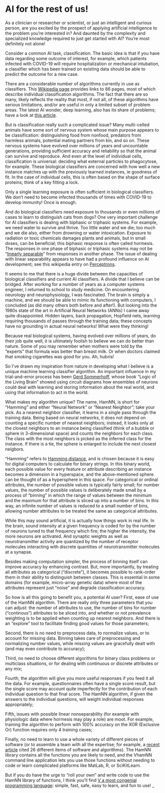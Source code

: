 # AI for the rest of us!
As a clinician or researcher or scientist, or just an intelligent and curious person, are you excited by the prospect of applying artificial intelligence to the problem you’re interested in? And daunted by the complexity and specialized knowledge required to just get started with AI? You’re most definitely not alone!

Consider a common AI task, classification. The basic idea is that if you have data regarding some outcome of interest, for example, which patients infected with COVID-19 will require hospitalization or mechanical intubation, a classifier which has been trained on existing data should be able to predict the outcome for a new case.

There are a considerable number of algorithms currently in use as classifiers. This [Wikipedia page](https://en.wikipedia.org/wiki/Category:Classification_algorithms) provides links to 86 pages, most of which describe individual classification algorithms. The fact that there are so many, likely reflects the reality that most, if not all, of these algorithms have serious limitations, and/or are useful in only a limited subset of problem areas. The latest AI wonder, deep learning, also has its share of problems; have a look at [this article](https://nautil.us/deep-learning-is-hitting-a-wall-14467/).

But is classification really such a complicated issue? Many multi-celled animals have some sort of nervous system whose main purpose appears to be classification: distinguishing food from nonfood, predators from harmless animals, potential mating partners from kin, and so on. These nervous systems have evolved over millions of years and uncountable generations, providing sufficient accuracy and reliability so that the animal can survive and reproduce. And even at the level of individual cells, classification is universal: deciding what external particles to phagocytose, for example.
These biological classifiers are concerned with how well a new instance matches up with the previously learned instances, ie goodness of fit. In the case of individual cells, this is often based on the shape of surface proteins; think of a key fitting a lock.

Only a single learning exposure is often sufficient in biological classifiers. We don’t need to become infected thousands of times with COVID-19 to develop immunity! Once is enough.

And do biological classifiers need exposure to thousands or even millions of cases to learn to distinguish cats from dogs?
One very important challenge for AI classifiers is dealing with biphasic or triphasic systems. For example, we need water to survive and thrive. Too little water and we die; too much and we die also, either from drowning or water intoxication. Exposure to radiation or toxic chemicals damages plants and animals, but in small doses, can be beneficial; this biphasic response is often called hormesis. The responses in one phase of biphasic or triphasic systems may not be “[linearly separable](https://en.wikipedia.org/wiki/Linear_separability)” from responses in another phase. The issue of dealing with linear separability appears to have had a profound influence on AI development; see this wikipedia entry on [Perceptrons](https://en.wikipedia.org/wiki/Perceptron).

It seems to me that there is a huge divide between the capacities of biological classifiers and current AI classifiers. A divide that I believe can be bridged.
After working for a number of years as a computer systems engineer, I returned to school to study medicine. On encountering neurology and neurophysiology, I was fascinated. The brain is simply a machine, and we should be able to mimic its functioning with computers, I concluded (as did many others both before and after!). But looking into the 1980s state of the art in Artificial Neural Networks (ANNs) I came away quite disappointed. Hidden layers, back propagation, Hopfield nets, learning requiring thousands of passes through the training data; these concepts have no grounding in actual neural networks! What were they thinking!

Because real biological systems, having evolved over millions of years, do their job quite well, it is ultimately foolish to believe we can do better than nature. Some of you may remember when mothers were told by the “experts” that formula was better than breast milk. Or when doctors claimed that smoking cigarettes was good for you. Ah, hubris!

So I’ve drawn my inspiration from nature in developing what I believe is a unique machine learning classifier algorithm. An important influence in my trial-and-error process has been [Gerd Sommerhoff](https://en.wikipedia.org/wiki/Gerd_Sommerhoff), whose book “Logic of the Living Brain” showed using circuit diagrams how ensembles of neurons could deal with learning and storing information about the real world, and using that information to act in the world. 

What makes my algorithm unique? The name, HamNN, is short for “Hamming” and either “Neural Network” or “Nearest Neighbor”; take your pick. As a nearest neighbor classifier, it learns in a single pass through the training data. Being based on neural networks, it does not depend on counting a specific number of nearest neighbors; instead, it looks only at the closest neighbors to an instance being classified (think of a bubble or sphere in 3-dimensional space) and counts the neighbors for each class. The class with the most neighbors is picked as the inferred class for the instance. If there is a tie, the sphere is enlarged to include the next closest neigbors.

“Hamming” refers to [Hamming distance](https://en.wikipedia.org/wiki/Hamming_distance), and is chosen because it is easy for digital computers to calculate for binary strings. In this binary world, each possible value for every feature or attribute describing an instance becomes a dimension in a hyperspace, and the above-mentioned sphere can be thought of as a hypersphere in this space. For categorical or ordinal attributes, the number of possible values is typically fairly small; for number values, the number of possible values is deliberately made small by a process of “binning” in which the range of values between the minimum and the maximum for that attribute is sliced up into a number of bins. In this way, an infinite number of values is reduced to a small number of bins, allowing number attributes to be treated the same as categorical attributes.

While this may sound artificial, it is actually how things work in real life. In the brain, sound intensity at a given frequency is coded for by the number of neurons tuned to that frequency which fire; the higher the intensity, the more neurons are activated. And synaptic weights as well as neurotransmitter activity are quantized by the number of receptor molecules interacting with discrete quantities of neurotransmitter molecules at a synapse. 

Besides making computation simpler, the process of binning itself can improve accuracy by enhancing contrast. But, more importantly, by treating all attributes as categorical (“discrete”), it becomes possible to rank-order them in their ability to distinguish between classes. This is essential in some domains (for example, micro-array genetic data) where most of the attributes represent just “noise” and degrade classification accuracy. 

So how is all this going to benefit you, a potential AI user? First, ease of use of the HamNN algorithm. There are really only three parameters that you can adjust: the number of attributes to use, the number of bins for number (“continous”) attributes to be sliced into, and whether or not prevalence weighting is to be applied when counting up nearest neighbors. And there is an “explore” tool to facilitate finding good values for those parameters;

Second, there is no need to preprocess data, to normalize values, or to account for missing data. Binning takes care of preprocessing and normalizing number values, while missing values are gracefully dealt with (and may even contribute to accuracy);

Third, no need to choose different algorithms for binary class problems or multiclass situations, or for dealing with continuous or discrete attributes or any mix;

Fourth, the algorithm will give you more useful responses if you feed it all the data. For example, questionnaires often have a single score result, but the single score may account quite imperfectly for the contribution of each individual question to that final score. The HamNN algorithm, if given the answers to the individual questions, will weight individual responses appropriately;

Fifth, issues with possible linear nonseparability (for example with physiologic data where hormesis may play a role) are moot. For example, training the algorithm to perform with 100% accuracy on the XOR (Exclusive Or) function requires only 4 training cases;

Finally, no need to learn to use a whole variety of different pieces of software (or to assemble a team with all the expertise; for example, a [recent article](https://www.sciencedirect.com/science/article/pii/S193131282200049X?via%3Dihub) cited 26 different items of software and algorithms). The HamNN library contains all the functions you are likely to need, and the VhamNN command line application lets you use those functions without needing to code or learn complicated platforms like MatLab, R, or SciKitLearn.

But if you do have the urge to “roll your own” and write code to use the HamNN library of functions, I think you’ll find [V a most congenial programming language](https://vlang.io): simple, fast, safe, easy to learn, and fun to use!
_
